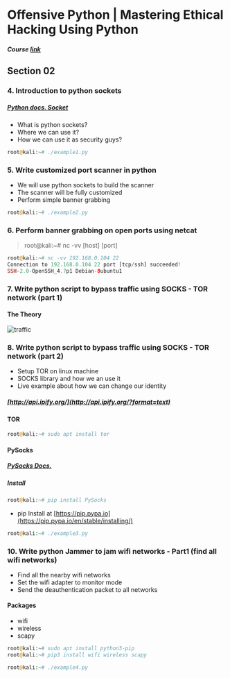 # Offensive Python | Mastering Ethical Hacking Using Python

##### Course [link](https://www.udemy.com/offensive-python-mastering-ethical-hacking-using-python/)

## Section 02

### 4. Introduction to python sockets

##### [Python docs. Socket](https://docs.python.org/2/library/socket.html)

* What is python sockets?
* Where we can use it?
* How we can use it as security guys?

```php
root@kali:~# ./example1.py
```

### 5. Write customized port scanner in python

* We will use python sockets to build the scanner
* The scanner will be fully customized
* Perform simple banner grabbing

```php
root@kali:~# ./example2.py
```

### 6. Perform banner grabbing on open ports using netcat

> root@kali:~# nc -vv [host] [port]

```php
root@kali:~# nc -vv 192.168.0.104 22
Connection to 192.168.0.104 22 port [tcp/ssh] succeeded!
SSH-2.0-OpenSSH_4.7p1 Debian-8ubuntu1
```

### 7. Write python script to bypass traffic using SOCKS - TOR network (part 1)

#### The Theory

![traffic](https://preview.ibb.co/gUDSh7/image.png)

### 8. Write python script to bypass traffic using SOCKS - TOR network (part 2)

* Setup TOR on linux machine
* SOCKS library and how we an use it
* Live example about how we can change our identity

##### [http://api.ipify.org/](http://api.ipify.org/?format=text)

#### TOR
```php
root@kali:~# sudo apt install tor
```

#### PySocks

##### [PySocks Docs.](https://pypi.python.org/pypi/PySocks/1.6.7)

##### Install

```php
root@kali:~# pip install PySocks
```

* pip Install at [https://pip.pypa.io](https://pip.pypa.io/en/stable/installing/)

```php
root@kali:~# ./example3.py
```

### 10. Write python Jammer to jam wifi networks - Part1 (find all wifi networks)

* Find all the nearby wifi networks
* Set the wifi adapter to monitor mode
* Send the deauthentication packet to all networks

#### Packages

* wifi
* wireless
* scapy

```php
root@kali:~# sudo apt install python3-pip
root@kali:~# pip3 install wifi wireless scapy
```

```php
root@kali:~# ./example4.py
```